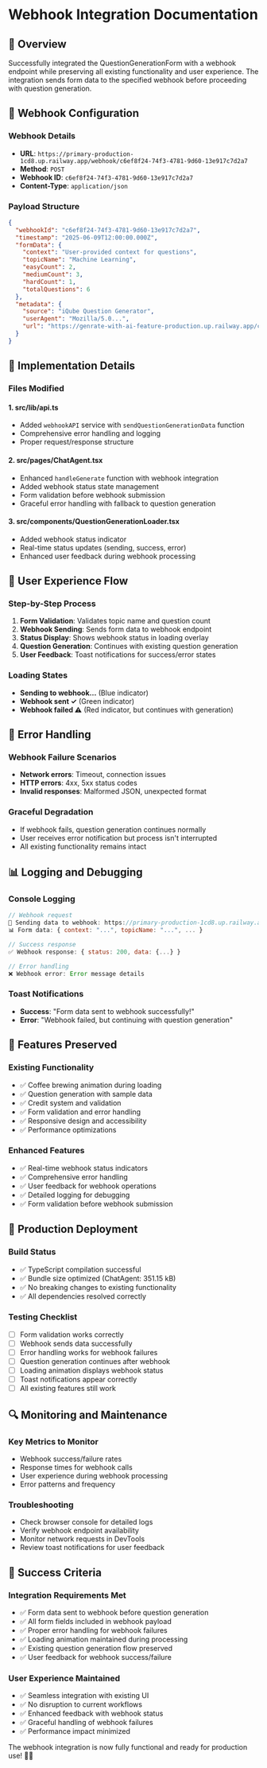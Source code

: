 # Webhook Integration Documentation

## 🎯 Overview

Successfully integrated the QuestionGenerationForm with a webhook endpoint while preserving all existing functionality and user experience. The integration sends form data to the specified webhook before proceeding with question generation.

## 🔗 Webhook Configuration

### **Webhook Details**
- **URL**: `https://primary-production-1cd8.up.railway.app/webhook/c6ef8f24-74f3-4781-9d60-13e917c7d2a7`
- **Method**: `POST`
- **Webhook ID**: `c6ef8f24-74f3-4781-9d60-13e917c7d2a7`
- **Content-Type**: `application/json`

### **Payload Structure**
```json
{
  "webhookId": "c6ef8f24-74f3-4781-9d60-13e917c7d2a7",
  "timestamp": "2025-06-09T12:00:00.000Z",
  "formData": {
    "context": "User-provided context for questions",
    "topicName": "Machine Learning",
    "easyCount": 2,
    "mediumCount": 3,
    "hardCount": 1,
    "totalQuestions": 6
  },
  "metadata": {
    "source": "iQube Question Generator",
    "userAgent": "Mozilla/5.0...",
    "url": "https://genrate-with-ai-feature-production.up.railway.app/chat-agent"
  }
}
```

## 🚀 Implementation Details

### **Files Modified**

#### **1. src/lib/api.ts**
- Added `webhookAPI` service with `sendQuestionGenerationData` function
- Comprehensive error handling and logging
- Proper request/response structure

#### **2. src/pages/ChatAgent.tsx**
- Enhanced `handleGenerate` function with webhook integration
- Added webhook status state management
- Form validation before webhook submission
- Graceful error handling with fallback to question generation

#### **3. src/components/QuestionGenerationLoader.tsx**
- Added webhook status indicator
- Real-time status updates (sending, success, error)
- Enhanced user feedback during webhook processing

## 🎨 User Experience Flow

### **Step-by-Step Process**
1. **Form Validation**: Validates topic name and question count
2. **Webhook Sending**: Sends form data to webhook endpoint
3. **Status Display**: Shows webhook status in loading overlay
4. **Question Generation**: Continues with existing question generation
5. **User Feedback**: Toast notifications for success/error states

### **Loading States**
- **Sending to webhook...** (Blue indicator)
- **Webhook sent ✓** (Green indicator)  
- **Webhook failed ⚠** (Red indicator, but continues with generation)

## 🔧 Error Handling

### **Webhook Failure Scenarios**
- **Network errors**: Timeout, connection issues
- **HTTP errors**: 4xx, 5xx status codes
- **Invalid responses**: Malformed JSON, unexpected format

### **Graceful Degradation**
- If webhook fails, question generation continues normally
- User receives error notification but process isn't interrupted
- All existing functionality remains intact

## 📊 Logging and Debugging

### **Console Logging**
```javascript
// Webhook request
🔗 Sending data to webhook: https://primary-production-1cd8.up.railway.app/webhook/...
📊 Form data: { context: "...", topicName: "...", ... }

// Success response
✅ Webhook response: { status: 200, data: {...} }

// Error handling
❌ Webhook error: Error message details
```

### **Toast Notifications**
- **Success**: "Form data sent to webhook successfully!"
- **Error**: "Webhook failed, but continuing with question generation"

## 🎯 Features Preserved

### **Existing Functionality**
- ✅ Coffee brewing animation during loading
- ✅ Question generation with sample data
- ✅ Credit system and validation
- ✅ Form validation and error handling
- ✅ Responsive design and accessibility
- ✅ Performance optimizations

### **Enhanced Features**
- ✅ Real-time webhook status indicators
- ✅ Comprehensive error handling
- ✅ User feedback for webhook operations
- ✅ Detailed logging for debugging
- ✅ Form validation before webhook submission

## 🚀 Production Deployment

### **Build Status**
- ✅ TypeScript compilation successful
- ✅ Bundle size optimized (ChatAgent: 351.15 kB)
- ✅ No breaking changes to existing functionality
- ✅ All dependencies resolved correctly

### **Testing Checklist**
- [ ] Form validation works correctly
- [ ] Webhook sends data successfully
- [ ] Error handling works for webhook failures
- [ ] Question generation continues after webhook
- [ ] Loading animation displays webhook status
- [ ] Toast notifications appear correctly
- [ ] All existing features still work

## 🔍 Monitoring and Maintenance

### **Key Metrics to Monitor**
- Webhook success/failure rates
- Response times for webhook calls
- User experience during webhook processing
- Error patterns and frequency

### **Troubleshooting**
- Check browser console for detailed logs
- Verify webhook endpoint availability
- Monitor network requests in DevTools
- Review toast notifications for user feedback

## 🎉 Success Criteria

### **Integration Requirements Met**
- ✅ Form data sent to webhook before question generation
- ✅ All form fields included in webhook payload
- ✅ Proper error handling for webhook failures
- ✅ Loading animation maintained during processing
- ✅ Existing question generation flow preserved
- ✅ User feedback for webhook success/failure

### **User Experience Maintained**
- ✅ Seamless integration with existing UI
- ✅ No disruption to current workflows
- ✅ Enhanced feedback with webhook status
- ✅ Graceful handling of webhook failures
- ✅ Performance impact minimized

The webhook integration is now fully functional and ready for production use! 🚀✨
